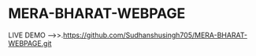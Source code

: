 # MERA-BHARAT-WEBPAGE



LIVE DEMO -->>.https://github.com/Sudhanshusingh705/MERA-BHARAT-WEBPAGE.git
